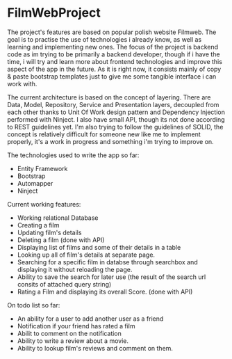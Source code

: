 # FilmWebProject
The project's features are based on popular polish website Filmweb. The goal is to practise the use of technologies i already know, as well as learning and implementing new ones. The focus of the project is backend code as im trying to be primarily a backend developer, though if i have the time, i will try and learn more about frontend technologies and improve this aspect of the app in the future. As it is right now, it consists mainly of copy & paste bootstrap templates just to give me some tangible interface i can work with.

The current architecture is based on the concept of layering. There are Data, Model, Repository, Service and Presentation layers, decoupled from each other thanks to Unit Of Work design pattern and Dependency Injection performed with Ninject. I also have small API, though its not done according to REST guidelines yet. I'm also trying to follow the guidelines of SOLID, the concept is relatively difficult for someone new like me to implement properly, it's a work in progress and something i'm trying to improve on.

The technologies used to write the app so far:

- Entity Framework
- Bootstrap
- Automapper
- Ninject

Current working features:

- Working relational Database
- Creating a film
- Updating film's details
- Deleting a film (done with API)
- Displaying list of films and some of their details in a table
- Looking up all of film's details at separate page.
- Searching for a specific film in databse through searchbox and displaying it without reloading the page.
- Ability to save the search for later use (the result of the search url consits of attached query string)
- Rating a Film and displaying its overall Score. (done with API)

On todo list so far:

- An ability for a user to add another user as a friend
- Notification if your friend has rated a film
- Abilit to comment on the notification
- Ability to write a review about a movie.
- Ability to lookup film's reviews and comment on them.
